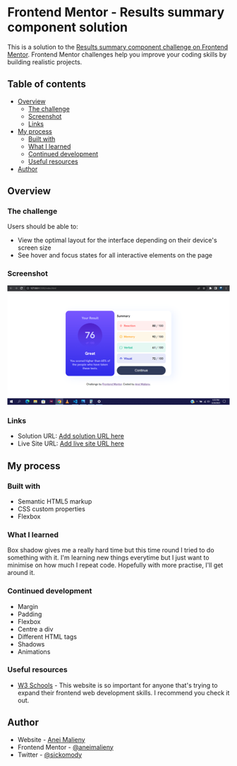 # Frontend Mentor - Results summary component solution

This is a solution to the [Results summary component challenge on Frontend Mentor](https://www.frontendmentor.io/challenges/results-summary-component-CE_K6s0maV). Frontend Mentor challenges help you improve your coding skills by building realistic projects. 

## Table of contents

- [Overview](#overview)
  - [The challenge](#the-challenge)
  - [Screenshot](#screenshot)
  - [Links](#links)
- [My process](#my-process)
  - [Built with](#built-with)
  - [What I learned](#what-i-learned)
  - [Continued development](#continued-development)
  - [Useful resources](#useful-resources)
- [Author](#author)


## Overview

### The challenge

Users should be able to:

- View the optimal layout for the interface depending on their device's screen size
- See hover and focus states for all interactive elements on the page

### Screenshot

![](./screenshot.png)


### Links

- Solution URL: [Add solution URL here](https://your-solution-url.com)
- Live Site URL: [Add live site URL here](https://your-live-site-url.com)

## My process

### Built with

- Semantic HTML5 markup
- CSS custom properties
- Flexbox

### What I learned
Box shadow gives me a really hard time but this time round I tried to do something with it. I'm learning new things everytime but I just want to minimise on how much I repeat code. Hopefully with more practise, I'll get around it.


### Continued development
- Margin
- Padding
- Flexbox
- Centre a div
- Different HTML tags
- Shadows
- Animations


### Useful resources

- [W3 Schools](https://www.w3schools.com/html/default.asp) - This website is so important for anyone that's trying to expand their frontend web development skills. I recommend you check it out.


## Author

- Website - [Anei Malieny](https://linktr.ee/djgenuis)
- Frontend Mentor - [@aneimalieny](https://www.frontendmentor.io/profile/aneimalieny)
- Twitter - [@sickomody](https://www.twitter.com/sickomody)


